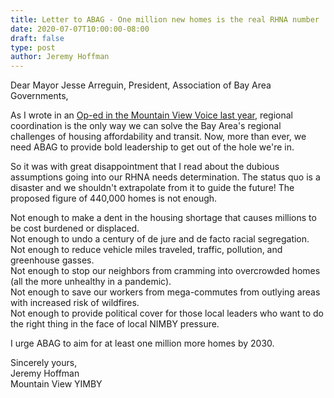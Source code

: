 ```yaml
---
title: Letter to ABAG - One million new homes is the real RHNA number
date: 2020-07-07T10:00:00-08:00
draft: false
type: post
author: Jeremy Hoffman
---
```


Dear Mayor Jesse Arreguin, President, Association of Bay Area Governments,  

As I wrote in an [Op-ed in the Mountain View Voice last year](https://mv-voice.com/news/2019/03/09/guest-opinion-in-tackling-the-housing-crisis-cities-are-stronger-together), regional coordination is the only way we can solve the Bay Area's regional challenges of housing affordability and transit. Now, more than ever, we need ABAG to provide bold leadership to get out of the hole we're in.  
  
So it was with great disappointment that I read about the dubious assumptions going into our RHNA needs determination. The status quo is a disaster and we shouldn't extrapolate from it to guide the future! The proposed figure of 440,000 homes is not enough.  
  
Not enough to make a dent in the housing shortage that causes millions to be cost burdened or displaced.  
Not enough to undo a century of de jure and de facto racial segregation.  
Not enough to reduce vehicle miles traveled, traffic, pollution, and greenhouse gasses.  
Not enough to stop our neighbors from cramming into overcrowded homes (all the more unhealthy in a pandemic).  
Not enough to save our workers from mega-commutes from outlying areas with increased risk of wildfires.  
Not enough to provide political cover for those local leaders who want to do the right thing in the face of local NIMBY pressure.  
  
I urge ABAG to aim for at least one million more homes by 2030.  
  
Sincerely yours,  
Jeremy Hoffman  
Mountain View YIMBY  